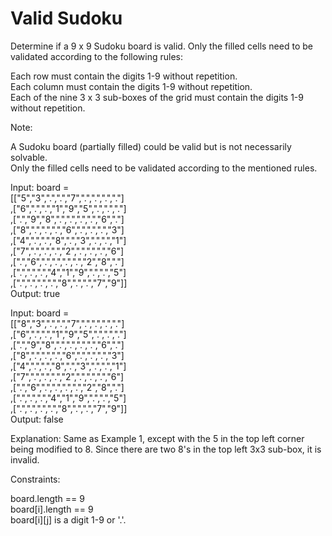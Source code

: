 # Valid Sudoku

Determine if a 9 x 9 Sudoku board is valid. Only the filled cells need to be validated according to the following rules:

Each row must contain the digits 1-9 without repetition.\
Each column must contain the digits 1-9 without repetition.\
Each of the nine 3 x 3 sub-boxes of the grid must contain the digits 1-9 without repetition.

Note:

A Sudoku board (partially filled) could be valid but is not necessarily solvable.\
Only the filled cells need to be validated according to the mentioned rules.

Input: board =\
[["5","3",".",".","7",".",".",".","."]\
,["6",".",".","1","9","5",".",".","."]\
,[".","9","8",".",".",".",".","6","."]\
,["8",".",".",".","6",".",".",".","3"]\
,["4",".",".","8",".","3",".",".","1"]\
,["7",".",".",".","2",".",".",".","6"]\
,[".","6",".",".",".",".","2","8","."]\
,[".",".",".","4","1","9",".",".","5"]\
,[".",".",".",".","8",".",".","7","9"]]\
Output: true

Input: board =\
[["8","3",".",".","7",".",".",".","."]\
,["6",".",".","1","9","5",".",".","."]\
,[".","9","8",".",".",".",".","6","."]\
,["8",".",".",".","6",".",".",".","3"]\
,["4",".",".","8",".","3",".",".","1"]\
,["7",".",".",".","2",".",".",".","6"]\
,[".","6",".",".",".",".","2","8","."]\
,[".",".",".","4","1","9",".",".","5"]\
,[".",".",".",".","8",".",".","7","9"]]\
Output: false

Explanation: Same as Example 1, except with the 5 in the top left corner being modified to 8. Since there are two 8's in the top left 3x3 sub-box, it is invalid.

Constraints:

board.length == 9\
board[i].length == 9\
board[i][j] is a digit 1-9 or '.'.